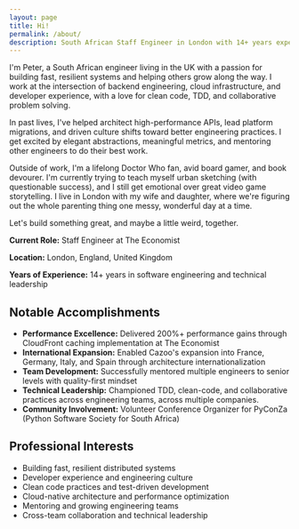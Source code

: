 ```yaml
---
layout: page
title: Hi!
permalink: /about/
description: South African Staff Engineer in London with 14+ years experience in backend engineering, cloud infrastructure, and technical leadership. Specializing in AWS, TDD, and building resilient distributed systems.
---
```


I'm Peter, a South African engineer living in the UK with a passion for building fast, resilient systems and helping others grow along the way. I work at the intersection of backend engineering, cloud infrastructure, and developer experience, with a love for clean code, TDD, and collaborative problem solving.

In past lives, I've helped architect high-performance APIs, lead platform migrations, and driven culture shifts toward better engineering practices. I get excited by elegant abstractions, meaningful metrics, and mentoring other engineers to do their best work.

Outside of work, I'm a lifelong Doctor Who fan, avid board gamer, and book devourer. I'm currently trying to teach myself urban sketching (with questionable success), and I still get emotional over great video game storytelling. I live in London with my wife and daughter, where we're figuring out the whole parenting thing one messy, wonderful day at a time.

Let's build something great, and maybe a little weird, together.

**Current Role:** Staff Engineer at The Economist 

**Location:** London, England, United Kingdom  

**Years of Experience:** 14+ years in software engineering and technical leadership  

## Notable Accomplishments

- **Performance Excellence:** Delivered 200%+ performance gains through CloudFront caching implementation at The Economist
- **International Expansion:** Enabled Cazoo's expansion into France, Germany, Italy, and Spain through architecture internationalization
- **Team Development:** Successfully mentored multiple engineers to senior levels with quality-first mindset
- **Technical Leadership:** Championed TDD, clean-code, and collaborative practices across engineering teams, across multiple companies.
- **Community Involvement:** Volunteer Conference Organizer for PyConZa (Python Software Society for South Africa)

## Professional Interests

- Building fast, resilient distributed systems
- Developer experience and engineering culture
- Clean code practices and test-driven development
- Cloud-native architecture and performance optimization
- Mentoring and growing engineering teams
- Cross-team collaboration and technical leadership

<script type="application/ld+json">
{
  "@context": "https://schema.org",
  "@type": "Person",
  "name": "Peter van Onselen",
  "jobTitle": "Staff Engineer",
  "worksFor": {
    "@type": "Organization",
    "name": "The Economist"
  },
  "url": "https://www.petervanonselen.com",
  "sameAs": [
    "https://github.com/vanonselenp",
    "https://www.linkedin.com/in/peter-van-onselen-a46b1b2b"
  ],
  "email": "augury_upsurge.17@icloud.com",
  "address": {
    "@type": "PostalAddress",
    "addressLocality": "London",
    "addressCountry": "United Kingdom"
  },
  "nationality": {
    "@type": "Country",
    "name": "South Africa"
  },
  "knowsAbout": [
    "Backend Engineering",
    "Cloud Infrastructure",
    "AWS",
    "Technical Leadership",
    "Test-Driven Development",
    "Software Architecture",
    "Performance Optimization",
    "TypeScript",
    "Python",
    "Node.js"
  ],
  "description": "South African Staff Engineer in London with 14+ years experience in backend engineering, cloud infrastructure, and technical leadership. Specializing in AWS, TDD, and building resilient distributed systems."
}
</script>